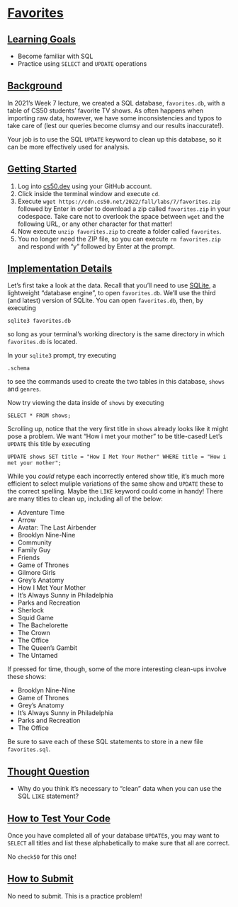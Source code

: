 # [Favorites](#favorites)

## [Learning Goals](#learning-goals)

- Become familiar with SQL
- Practice using `SELECT` and `UPDATE` operations

## [Background](#background)

In 2021’s Week 7 lecture, we created a SQL database, `favorites.db`,
with a table of CS50 students’ favorite TV shows. As often happens when
importing raw data, however, we have some inconsistencies and typos to
take care of (lest our queries become clumsy and our results
inaccurate!).

Your job is to use the SQL `UPDATE` keyword to clean up this database,
so it can be more effectively used for analysis.

## [Getting Started](#getting-started)

1.  Log into [cs50.dev](https://cs50.dev/) using your GitHub account.
2.  Click inside the terminal window and execute `cd`.
3.  Execute `wget https://cdn.cs50.net/2022/fall/labs/7/favorites.zip`
    followed by Enter in order to download a zip called `favorites.zip`
    in your codespace. Take care not to overlook the space between
    `wget` and the following URL, or any other character for that
    matter!
4.  Now execute `unzip favorites.zip` to create a folder called
    `favorites`.
5.  You no longer need the ZIP file, so you can execute
    `rm favorites.zip` and respond with “y” followed by Enter at the
    prompt.

## [Implementation Details](#implementation-details)

Let’s first take a look at the data. Recall that you’ll need to use
[SQLite](https://www.sqlite.org/index.html), a lightweight “database
engine”, to open `favorites.db`. We’ll use the third (and latest)
version of SQLite. You can open `favorites.db`, then, by executing

``` highlight
sqlite3 favorites.db
```

so long as your terminal’s working directory is the same directory in
which `favorites.db` is located.

In your `sqlite3` prompt, try executing

``` highlight
.schema
```

to see the commands used to create the two tables in this database,
`shows` and `genres`.

Now try viewing the data inside of `shows` by executing

``` highlight
SELECT * FROM shows;
```

Scrolling up, notice that the very first title in `shows` already looks
like it might pose a problem. We want “How i met your mother” to be
title-cased! Let’s `UPDATE` this title by executing

``` highlight
UPDATE shows SET title = "How I Met Your Mother" WHERE title = "How i met your mother";
```

While you *could* retype each incorrectly entered show title, it’s much
more efficient to select muliple variations of the same show and
`UPDATE` these to the correct spelling. Maybe the `LIKE` keyword could
come in handy! There are many titles to clean up, including all of the
below:

- Adventure Time
- Arrow
- Avatar: The Last Airbender
- Brooklyn Nine-Nine
- Community
- Family Guy
- Friends
- Game of Thrones
- Gilmore Girls
- Grey’s Anatomy
- How I Met Your Mother
- It’s Always Sunny in Philadelphia
- Parks and Recreation
- Sherlock
- Squid Game
- The Bachelorette
- The Crown
- The Office
- The Queen’s Gambit
- The Untamed

If pressed for time, though, some of the more interesting clean-ups
involve these shows:

- Brooklyn Nine-Nine
- Game of Thrones
- Grey’s Anatomy
- It’s Always Sunny in Philadelphia
- Parks and Recreation
- The Office

Be sure to save each of these SQL statements to store in a new file
`favorites.sql`.

## [Thought Question](#thought-question)

- Why do you think it’s necessary to “clean” data when you can use the
  SQL `LIKE` statement?

## [How to Test Your Code](#how-to-test-your-code)

Once you have completed all of your database `UPDATE`s, you may want to
`SELECT` all titles and list these alphabetically to make sure that all
are correct.

No `check50` for this one!

## [How to Submit](#how-to-submit)

No need to submit. This is a practice problem!
